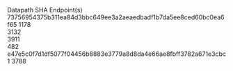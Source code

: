 Datapath SHA                                                       Endpoint(s)
73756954375b311ea84d3bbc649ee3a2aeaedbadf1b7da5ee8ced60bc0ea6f65   1178   
                                                                   3132   
                                                                   3911   
                                                                   482    
e47e5c0f7d1df5077f04456b8883e3779a8d8da4e66ae8fbff3782a671e3cbc1   3788   
